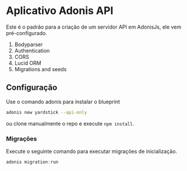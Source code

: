 # Aplicativo Adonis API

Este é o padrão para a criação de um servidor API em AdonisJs, ele vem pré-configurado.

1. Bodyparser
2. Authentication
3. CORS
4. Lucid ORM
5. Migrations and seeds

## Configuração

Use o comando adonis para instalar o blueprint

```bash
adonis new yardstick --api-only
```

ou clone manualmente o repo e execute `npm install`.


### Migrações

Execute o seguinte comando para executar migrações de inicialização.

```js
adonis migration:run
```
